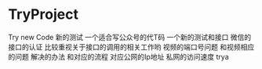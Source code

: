 # TryProject
Try new Code
新的测试
一个适合写公众号的代T码
一个新的测试和接口
微信的接口的认证
比较重视关于接口的调用的相关工作哟
视频的端口号问题
和视频相应的问题
解决的办法
和对应的流程
对应公网的Ip地址
私网的访问速度
trya
